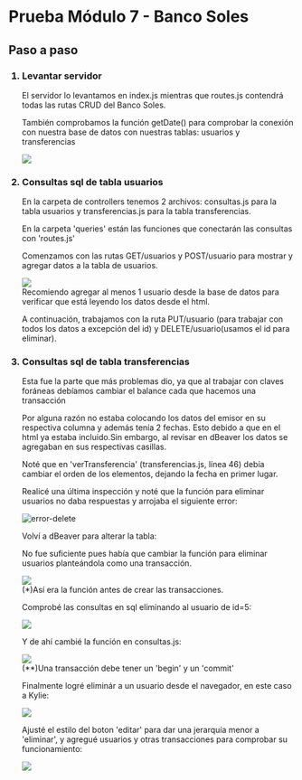 <h1>Prueba Módulo 7 - Banco Soles</h1>
<h2>Paso a paso</h2>
<ol>
<h3><li>Levantar servidor</li></h3>
<p>El servidor lo levantamos en index.js mientras que routes.js contendrá todas las rutas CRUD del Banco Soles.<p>
<p>También comprobamos la función getDate() para comprobar la conexión con nuestra base de datos con nuestras tablas: usuarios y transferencias</p>
<img src='https://github.com/PauliPuli/PR-Banco_Soles/assets/156126623/07e42f6d-1999-41ad-bb56-a185b8b304c5'>
<h3><li>Consultas sql de tabla usuarios</li></h3>
<p>En la carpeta de controllers tenemos 2 archivos: consultas.js para la tabla usuarios y transferencias.js para la tabla transferencias.</p>
<p>En la carpeta 'queries' están las funciones que conectarán las consultas con 'routes.js'</p>
<p>Comenzamos con las rutas GET/usuarios y POST/usuario para mostrar y agregar datos a la tabla de usuarios.</p>
<img src='https://github.com/PauliPuli/PR-Banco_Soles/assets/156126623/2c53ba71-ee03-4c03-af31-ce9199f17cda)'>
<figcaption>Recomiendo agregar al menos 1 usuario desde la base de datos para verificar que está leyendo los datos desde el html.</figcaption>
<p>A continuación, trabajamos con la ruta PUT/usuario (para trabajar con todos los datos a excepción del id) y DELETE/usuario(usamos el id para eliminar).</p>
<h3><li>Consultas sql de tabla transferencias</li></h3>
<p>Esta fue la parte que más problemas dio, ya que al trabajar con claves foráneas debíamos cambiar el balance cada que hacemos una transacción</p>
<p>Por alguna razón no estaba colocando los datos del emisor en su respectiva columna y además tenía 2 fechas. Esto debido a que en el html ya estaba incluido.Sin embargo, al revisar en dBeaver los datos se agregaban en sus respectivas casillas.</p>
<imgsrc='https://github.com/PauliPuli/PR-Banco_Soles/assets/156126623/f162b058-226b-4294-8eea-38003a0bd637'>
<p>Noté que en 'verTransferencia' (transferencias.js, línea 46) debía cambiar el orden de los elementos, dejando la fecha en primer lugar.</p>
<p>Realicé una última inspección y noté que la función para eliminar usuarios no daba respuestas y arrojaba el siguiente error:<p>
<img alt='error-delete' src='https://github.com/PauliPuli/PR-Banco_Soles/assets/156126623/bb09870f-5a72-4eaf-9f10-a0ec9e8af061

'>
<p>Volví a dBeaver para alterar la tabla:</p>
<imgsrc='https://github.com/PauliPuli/PR-Banco_Soles/assets/156126623/100c5f21-78ef-468a-be3e-6c79ddadda95
'>
<p>No fue suficiente pues había que cambiar la función para eliminar usuarios planteándola como una transacción.</p>
<img src='https://github.com/PauliPuli/PR-Banco_Soles/assets/156126623/74900389-9efa-4170-a33b-541bb3ff0cd1
'>
<figcaption>(*)Así era la función antes de crear las transacciones.</figcaption>
<p>Comprobé las consultas en sql eliminando al usuario de id=5:</p>
<img src='https://github.com/PauliPuli/PR-Banco_Soles/assets/156126623/a3b314a9-c208-4159-80d9-d1bf647548c1
'>
<p>Y de ahí cambié la función en consultas.js:</p>
<img src='https://github.com/PauliPuli/PR-Banco_Soles/assets/156126623/3d956a4c-f900-48f5-acd4-860e8c2d019d
'>
<figcaption>(**)Una transacción debe tener un 'begin' y un 'commit'</figcaption>
<p>Finalmente logré eliminár a un usuario desde el navegador, en este caso a Kylie:</p>
<img src='https://github.com/PauliPuli/PR-Banco_Soles/assets/156126623/15e43ca6-3079-4ab4-b4ab-08d2012011fe'>
<p>Ajusté el estilo del boton 'editar' para dar una jerarquía menor a 'eliminar', y agregué usuarios y otras transacciones para comprobar su funcionamiento:</p>
<img src='https://github.com/PauliPuli/PR-Banco_Soles/assets/156126623/c978d272-f4eb-43b5-805d-1e2a4d4a6f87'>
</ol>
